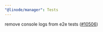 ```yaml
---
"@linode/manager": Tests
---
```


remove console logs from e2e tests ([#10506](https://github.com/linode/manager/pull/10506))
